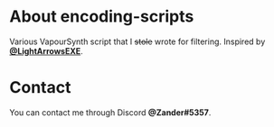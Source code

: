 # About encoding-scripts
Various VapourSynth script that I ~~stole~~ wrote for filtering.
Inspired by **[@LightArrowsEXE](https://github.com/LightArrowsEXE)**.

# Contact
You can contact me through Discord **@Zander#5357**.
